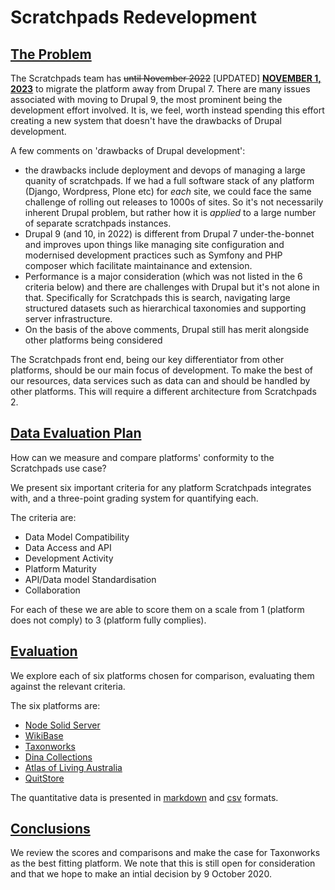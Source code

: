# Scratchpads Redevelopment

## [The Problem](./docs/redevelopment/1-current/1-problem.md)

The Scratchpads team has ~~until November 2022~~ \[UPDATED\]  [**NOVEMBER 1, 2023**](https://www.drupal.org/psa-2022-02-23) to migrate the platform away from Drupal 7. There are many issues associated with moving to Drupal 9, the most prominent being the development effort involved. It is, we feel, worth instead spending this effort creating a new system that doesn't have the drawbacks of Drupal development. 

A few comments on 'drawbacks of Drupal development':
- the drawbacks include deployment and devops of managing a large quanity of scratchpads. If we had a full software stack of any platform (Django, Wordpress, Plone etc) for *each* site, we could face the same challenge of rolling out releases to 1000s of sites. So it's not necessarily inherent Drupal problem, but rather how it is *applied* to a large number of separate scratchpads instances.
- Drupal 9 (and 10, in 2022) is different from Drupal 7 under-the-bonnet and improves upon things like managing site configuration and modernised development practices such as Symfony and PHP composer which facilitate maintainance and extension.
- Performance is a major consideration (which was not listed in the 6 criteria below) and there are challenges with Drupal but it's not alone in that. Specifically for Scratchpads this is search, navigating large structured datasets such as hierarchical taxonomies and supporting server infrastructure.
- On the basis of the above comments, Drupal still has merit alongside other platforms being considered

The Scratchpads front end, being our key differentiator from other platforms, should be our main focus of development. To make the best of our resources, data services such as data can and should be handled by other platforms. This will require a different architecture from Scratchpads 2.

## [Data Evaluation Plan](./docs/redevelopment/1-current/2-data-evaluation-plan.md)

How can we measure and compare platforms' conformity to the Scratchpads use case?

We present six important criteria for any platform Scratchpads integrates with, and a three-point grading system for quantifying each.

The criteria are:

 - Data Model Compatibility
 - Data Access and API
 - Development Activity
 - Platform Maturity
 - API/Data model Standardisation
 - Collaboration

For each of these we are able to score them on a scale from 1 (platform does not comply) to 3 (platform fully complies).

## [Evaluation](./docs/redevelopment/1-current/3-evaluation.md)

We explore each of six platforms chosen for comparison, evaluating them against the relevant criteria.

The six platforms are:
-   [Node Solid Server](https://github.com/solid/node-solid-server/)
-   [WikiBase](https://www.wikiba.se/)
-   [Taxonworks](https://github.com/SpeciesFileGroup/taxonworks)
-   [Dina Collections](https://dina-demo-docs.nrm.se/docs/)
-   [Atlas of Living Australia](https://github.com/AtlasOfLivingAustralia/ala-install#setup-the-living-atlas-demo)
-   [QuitStore](https://github.com/AKSW/QuitStore)

The quantitative data is presented in [markdown](./4-1-data-as-markdown.md) and [csv](./4-2-data-as-csv.csv) formats.

## [Conclusions](./docs/redevelopment/1-current/5-conclusions.md)

We review the scores and comparisons and make the case for Taxonworks as the best fitting platform.
We note that this is still open for consideration and that we hope to make an intial decision by 9 October 2020.
